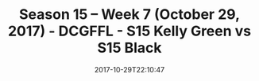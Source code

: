 ---
title: Season 15 – Week 7 (October 29, 2017) - DCGFFL - S15 Kelly Green vs S15 Black
teams-score:
- team: _teams/s15-kelly-green.md
  score: 7
- team: _teams/s15-black.md
  score: 21
mvp: Enoch Cleckle, Jordan Anderson
game-ball: Josh Grossman, Derek Brown
sportsperson: Chris McCloud, Kevin Smiffy
season: 15
week: 7
date: '2017-10-29T22:10:47'
pageid: season-15-week-7-october-29-2017-5685-vs-5681
---